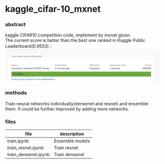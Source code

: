 # kaggle_cifar-10_mxnet
### abstract
kaggle CIFAR10 competition code, implement by mxnet gluon.</br>
The current score is better than the best one ranked in Kaggle Public Leaderboard(0.9553)：
![](submission.png)

### methods
Train neural networks individually(densenet and resnet) and ensemble them. It could be further improved by adding more networks.

### files
file | description
--- | ---
train.ipynb | Ensemble models 
train_resnet.ipynb | Train resnet
train_densenet.ipynb | Train densenet

